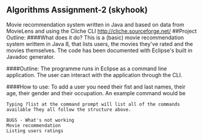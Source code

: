 ## Algorithms Assignment-2 (skyhook)
Movie recommendation system written in Java and based on data from MovieLens and using the Cliche CLI http://cliche.sourceforge.net/
##Project Outline:
####What does it do?
This is a (basic) movie recommendation system writtem in Java 8, that lists users, the movies they've rated and the movies themselves.
The code has been documented with Eclipse's built in Javadoc generator.

####Outline:
The programme runs in Eclipse as a command line application. The user can interact with the application through the CLI.

####How to use:
To add a user you need their fist and last names, their age, their gender and their occupation.
An example command would be 
~~~~ au John Smith 34 M Painter~~~~~~
Typing ?list at the command prompt will list all of the commands available They all follow the structure above.

BUGS - What's not working
Movie recommendation
Listing users ratings
